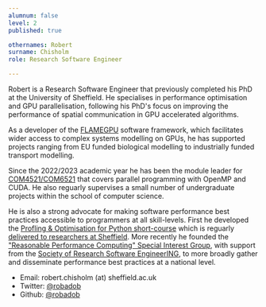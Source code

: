 ```yaml
---
alumnum: false
level: 2
published: true

othernames: Robert
surname: Chisholm
role: Research Software Engineer

---
```


Robert is a Research Software Engineer that previously completed his PhD at the University of Sheffield.
He specialises in performance optimisation and GPU parallelisation, following his PhD's focus on improving the performance of spatial communication in GPU accelerated algorithms.

As a developer of the [FLAMEGPU](http://www.flamegpu.com/) software framework, which facilitates wider access to complex systems modelling on GPUs, he has supported projects ranging from EU funded biological modelling to industrially funded transport modelling.

Since the 2022/2023 academic year he has been the module leader for [COM4521/COM6521](https://www.dcs.shef.ac.uk/intranet/teaching/public/modules/level4/com4521.html) that covers parallel programming with OpenMP and CUDA. He also reguarly supervises a small number of undergraduate projects within the school of computer science.

He is also a strong advocate for making software performance best practices accessible to programmers at all skill-levels. First he developed the [Profling & Optimisation for Python short-course](/pando-python) which is reguarly [delivered to researchers at Sheffield](https://mydevelopment.csod.com/ui/lms-learning-details/app/event/fe34df6f-ab5f-49cf-b794-88aba03b3803). More recently he founded the ["Reasonable Performance Computing" Special Interest Group](https://sig-rpc.github.io/), with support from the [Society of Research Software EngineerING](https://society-rse.org/), to more broadly gather and disseminate performance best practices at a national level.

* Email: robert.chisholm (at) sheffield.ac.uk
* Twitter: [@robadob](https://twitter.com/robadob)
* Github: [@robadob](https://github.com/Robadob)
